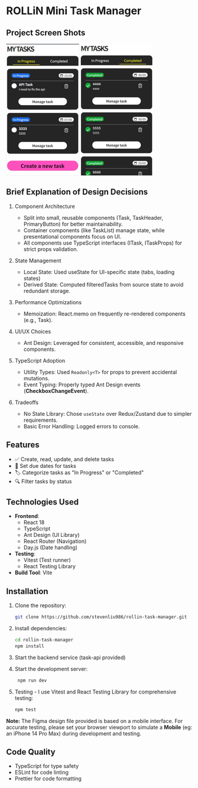 # ROLLiN Mini Task Manager

## Project Screen Shots

![Project Screenshot](src\assets\images\task-list.png) ![Project Screenshot](src\assets\images\task-complted.png)

## Brief Explanation of Design Decisions

1. Component Architecture

    - Split into small, reusable components (Task, TaskHeader, PrimaryButton) for better maintainability.
    - Container components (like TaskList) manage state, while presentational components focus on UI.
    - All components use TypeScript interfaces (ITask, ITaskProps) for strict props validation.

2. State Management

    - Local State: Used useState for UI-specific state (tabs, loading states)
    - Derived State: Computed filteredTasks from source state to avoid redundant storage.

3. Performance Optimizations

    - Memoization: React.memo on frequently re-rendered components (e.g., Task).

4. UI/UX Choices

    - Ant Design: Leveraged for consistent, accessible, and responsive components.

5. TypeScript Adoption

    - Utility Types: Used `Readonly<T>` for props to prevent accidental mutations.
    - Event Typing: Properly typed Ant Design events (**CheckboxChangeEvent**).

6. Tradeoffs
    - No State Library: Chose `useState` over Redux/Zustand due to simpler requirements.
    - Basic Error Handling: Logged errors to console.

## Features

-   ✅ Create, read, update, and delete tasks
-   📅 Set due dates for tasks
-   🏷️ Categorize tasks as "In Progress" or "Completed"
-   🔍 Filter tasks by status

## Technologies Used

-   **Frontend**:
    -   React 18
    -   TypeScript
    -   Ant Design (UI Library)
    -   React Router (Navigation)
    -   Day.js (Date handling)
-   **Testing**:
    -   Vitest (Test runner)
    -   React Testing Library
-   **Build Tool**: Vite

## Installation

1.  Clone the repository:

    ```bash
    git clone https://github.com/stevenliu986/rollin-task-manager.git
    ```

2.  Install dependencies:

    ```bash
    cd rollin-task-manager
    npm install
    ```

3.  Start the backend service (task-api provided)
4.  Start the development server:

    ```bash
     npm run dev
    ```

5.  Testing - I use Vitest and React Testing Library for comprehensive testing:

    ```bash
    npm test
    ```

**Note:** The Figma design file provided is based on a mobile interface. For accurate testing, please set your browser viewport to simulate a **Mobile** (eg: an iPhone 14 Pro Max) during development and testing.

## Code Quality

-   TypeScript for type safety
-   ESLint for code linting
-   Prettier for code formatting
